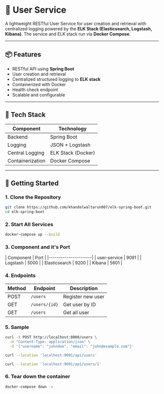 # 👤 User Service

A lightweight RESTful User Service for user creation and retrieval with centralized logging powered by the **ELK Stack (Elasticsearch, Logstash, Kibana)**. The service and ELK stack run via **Docker Compose**.

---

## 📦 Features

- RESTful API using **Spring Boot**
- User creation and retrieval
- Centralized structured logging to **ELK stack**
- Containerized with Docker
- Health check endpoint
- Scalable and configurable

---

## 🧰 Tech Stack

| Component      | Technology         |
|----------------|--------------------|
| Backend        | Spring Boot        |
| Logging        | JSON + Logstash    |
| Central Logging| ELK Stack (Docker) |
| Containerization | Docker Compose   |

---

## 🚀 Getting Started

### 1. Clone the Repository

```bash
git clone https://github.com/khandelwaltarun007/elk-spring-boot.git
cd elk-spring-boot
```


### 2. Start All Services
```bash
docker-compose up --build
```

### 3. Component and it's Port

| Component     | Port |
|----------------------|
| user-service  | 9091 |
| Logstash      | 5000 |
| Elasticsearch | 9200 |
| Kibana        | 5601 |

### 4. Endpoints

| Method | Endpoint      | Description       |
| ------ | ------------- | ----------------- |
| POST   | `/users`      | Register new user |
| GET    | `/users/{id}` | Get user by ID    |
| GET    | `/users`      | Get all user      |

### 5. Sample

```bash
curl -X POST http://localhost:8000/users \
  -H "Content-Type: application/json" \
  -d '{"username": "johndoe", "email": "john@example.com"}'
```

```bash
curl --location 'localhost:9091/api/users'
```

```bash
curl --location 'localhost:9091/api/users/1'
```

### 6. Tear down the container

```bash
docker-compose down -v
```




